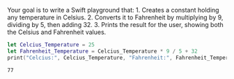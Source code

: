 Your goal is to write a Swift playground that:
    1. Creates a constant holding any temperature in Celsius.
    2. Converts it to Fahrenheit by multiplying by 9, dividing by 5, then adding 32.
    3. Prints the result for the user, showing both the Celsius and Fahrenheit values.

```Swift
let Celcius_Temperature = 25
let Fahrenheit_Temperature = Celcius_Temperature * 9 / 5 + 32
print("Celcius:", Celcius_Temperature, "Fahrenheit:", Fahrenheit_Temperature)
```
`77`